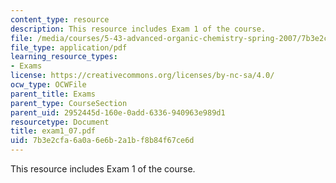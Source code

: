 ```yaml
---
content_type: resource
description: This resource includes Exam 1 of the course.
file: /media/courses/5-43-advanced-organic-chemistry-spring-2007/7b3e2cfa6a0a6e6b2a1bf8b84f67ce6d_exam1_07.pdf
file_type: application/pdf
learning_resource_types:
- Exams
license: https://creativecommons.org/licenses/by-nc-sa/4.0/
ocw_type: OCWFile
parent_title: Exams
parent_type: CourseSection
parent_uid: 2952445d-160e-0add-6336-940963e989d1
resourcetype: Document
title: exam1_07.pdf
uid: 7b3e2cfa-6a0a-6e6b-2a1b-f8b84f67ce6d
---
```

This resource includes Exam 1 of the course.